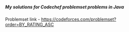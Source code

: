 ##### My solutions for Codechef problemset problems in Java
Problemset link - https://codeforces.com/problemset?order=BY_RATING_ASC 
